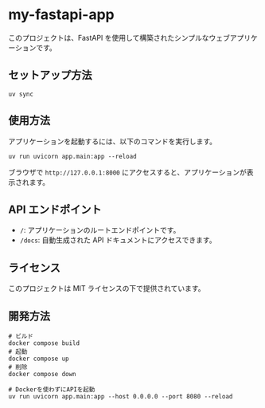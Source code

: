 # my-fastapi-app

このプロジェクトは、FastAPI を使用して構築されたシンプルなウェブアプリケーションです。

## セットアップ方法

```shell
uv sync
```

## 使用方法

アプリケーションを起動するには、以下のコマンドを実行します。

```
uv run uvicorn app.main:app --reload
```

ブラウザで `http://127.0.0.1:8000` にアクセスすると、アプリケーションが表示されます。

## API エンドポイント

- `/`: アプリケーションのルートエンドポイントです。
- `/docs`: 自動生成された API ドキュメントにアクセスできます。

## ライセンス

このプロジェクトは MIT ライセンスの下で提供されています。

## 開発方法

```shell
# ビルド
docker compose build
# 起動
docker compose up
# 削除
docker compose down

# Dockerを使わずにAPIを起動
uv run uvicorn app.main:app --host 0.0.0.0 --port 8080 --reload
```
